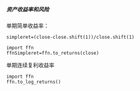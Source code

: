 

##### 资产收益率和风险

单期简单收益率：

```
simpleret=(close-close.shift(1))/close.shift(1)

import ffn
ffnSimpleret=ffn.to_returns(close)
```

单期连续复利收益率

```
import ffn
ffn.to_log_returns()
```